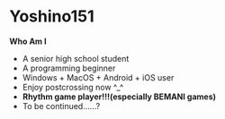 # Yoshino151

**Who Am I**

- A senior high school student
- A programming beginner
- Windows  + MacOS + Android + iOS user
- Enjoy postcrossing now ^_^
- **Rhythm game player!!!(especially BEMANI games)**
- To be continued......?